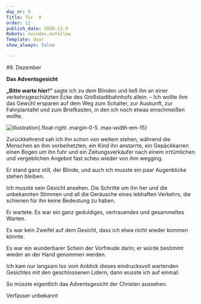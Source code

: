 ```yaml
---
day_nr: 9
Title: Tür  9
order: 12
publish_date: 2020-12-9
Robots: noindex,nofollow
Template: door
show_always: false

---
```


#9. Dezember

**Das Adventsgesicht**

**„Bitte warte hier!“** sagte ich zu dem Blinden und ließ ihn an einer verkehrsgeschützten Ecke des Großstadtbahnhofs allein. – Ich wollte ihm das Gewühl ersparen auf dem Weg zum Schalter, zur Auskunft, zur Fahrplantafel und zum Briefkasten, in den ich noch etwas einschmeißen wollte.

![Illustration](%assets_url%/pics/09/illustration.png){.float-right .margin-0-5 .max-width-em-15}

Zurückkehrend sah ich ihn schon von weitem stehen, während die Menschen an ihm vorbeihetzten, ein Kind ihn anstarrte, ein Gepäckkarren einen Bogen um ihn fuhr und ein Zeitungsverkäufer nach einem irrtümlichen und vergeblichen Angebot fast scheu wieder von ihm wegging.

Er stand ganz still, der Blinde, und auch ich musste ein paar Augenblicke stehen bleiben.

Ich musste sein Gesicht ansehen. Die Schritte um ihn her und die unbekannten Stimmen und all die Geräusche eines lebhaften Verkehrs, die schienen für ihn keine Bedeutung zu haben.

Er wartete. Es war ein ganz geduldiges, vertrauendes und gesammeltes Warten.

Es war kein Zweifel auf dem Gesicht, dass ich etwa nicht wieder kommen könnte.

Es war ein wunderbarer Schein der Vorfreude darin; er würde bestimmt wieder an der Hand genommen werden.

Ich kam nur langsam los vom Anblick dieses eindrucksvoll wartenden Gesichtes mit den geschlossenen Lidern; dann wusste ich auf einmal:

So müsste eigentlich das Adventsgesicht der Christen aussehen.

Verfasser unbekannt
